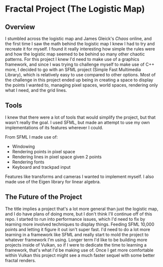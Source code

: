 # Fractal Project (The Logistic Map)
## Overview

I stumbled across the logistic map and James Gleick's _Chaos_ online, and the first time I saw the math behind the logistic map I knew I had to try and recreate it for myself. I found it really interesting how simple the rules were and how the logistic map seemed to be behind so many other chaotic patterns. For this project I knew I'd need to make use of a graphics framework, and since I was trying to challenge myself to make use of C++ more, I decided to go with an SFML project (Simple Fast Multimedia Library), which is relatively easy to use compared to other options. Most of the challenge in this project ended up being in creating a space to display the points I wanted to, managing pixel spaces, world spaces, rendering only what I need, and the grid lines.

## Tools

I knew that there were a lot of tools that would simplify the project, but that wasn't really the goal. I used SFML, but made an attempt to use my own implementations of its features wherever I could.

From SFML I made use of:
- Windowing
- Rendering points in pixel space
- Rendering lines in pixel space given 2 points
- Rendering fonts
- Keyboard and trackpad input

Features like transforms and cameras I wanted to implement myself.
I also made use of the Eigen library for linear algebra.

## The Future of the Project

The title implies a project that's a lot more general than just the logistic map, and I do have plans of doing more, but I don't think I'll continue off of this repo. I started to run into performance issues, which I'd need to fix by learning more involved techniques to display things. Feeding SFML 10,000 points and letting it figure it out isn't super fast. I'd need to do a lot more learning in a framework like SFML and really start to mold the project to whatever framework I'm using. Longer term I'd like to be building more projects inside of Vulkan, so if I were to dedicate the time to learning a framework, that's what I'd be making use of. Once I get more comfortable within Vulkan this project might see a much faster sequel with some better fractal renders.

